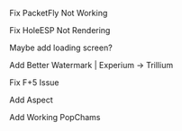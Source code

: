 Fix PacketFly Not Working

Fix HoleESP Not Rendering

Maybe add loading screen?

Add Better Watermark | Experium -> Trillium

Fix F+5 Issue

Add Aspect

Add Working PopChams
